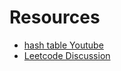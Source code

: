 # Resources
- [hash table Youtube](https://youtu.be/shs0KM3wKv8)
- [Leetcode Discussion](https://leetcode.com/discuss/general-discussion/1068545/HASH-TABLE-and-MAP-POWERFUL-GUIDE-!!!)
